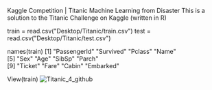 Kaggle Competition | Titanic Machine Learning from Disaster
This is a solution to the Titanic Challenge on Kaggle (written in R)

train = read.csv("Desktop/Titanic/train.csv")
test = read.csv("Desktop/Titanic/test.csv")

names(train)
[1] "PassengerId" "Survived"    "Pclass"      "Name"       
[5] "Sex"         "Age"         "SibSp"       "Parch"      
[9] "Ticket"      "Fare"        "Cabin"       "Embarked"

View(train)
![Titanic_4_github](https://user-images.githubusercontent.com/50455967/57469186-eb212b80-723a-11e9-87f6-6499f6b368dc.png)
